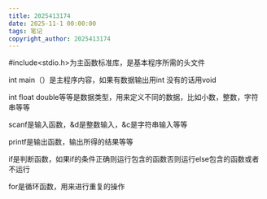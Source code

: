 ```yaml
---
title: 2025413174
date: 2025-11-1 00:00:00
tags: 笔记
copyright_author: 2025413174
---
```



#include<stdio.h>为主函数标准库，是基本程序所需的头文件

int main（）是主程序内容，如果有数据输出用int 没有的话用void

int float double等等是数据类型，用来定义不同的数据，比如小数，整数，字符串等等

scanf是输入函数，&d是整数输入，&c是字符串输入等等

printf是输出函数，输出所得的结果等等

if是判断函数，如果if的条件正确则运行包含的函数否则运行else包含的函数或者不运行

for是循环函数，用来进行重复的操作